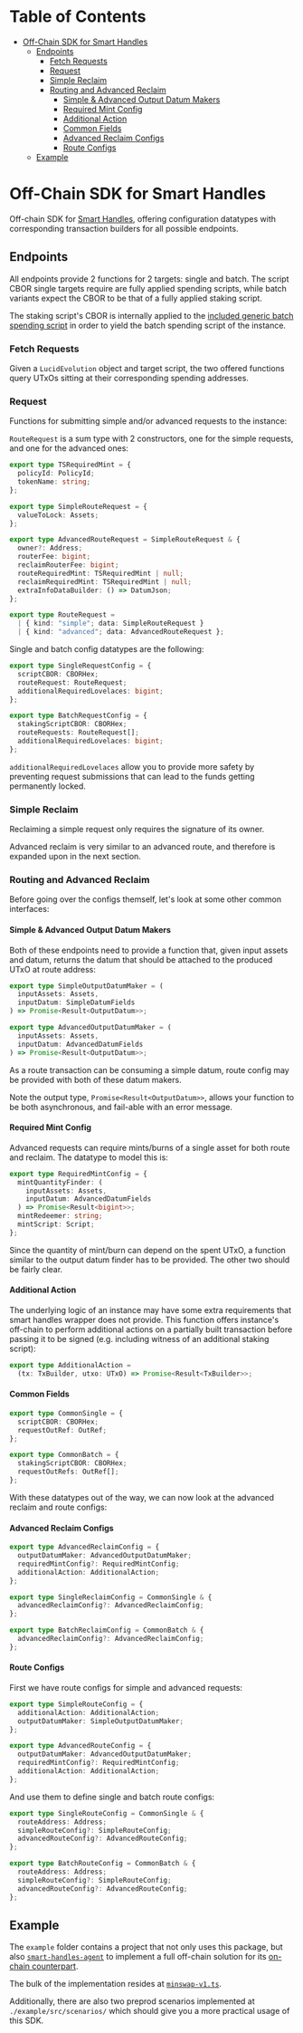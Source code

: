 # Table of Contents

<!-- vim-markdown-toc GFM -->

* [Off-Chain SDK for Smart Handles](#off-chain-sdk-for-smart-handles)
    * [Endpoints](#endpoints)
        * [Fetch Requests](#fetch-requests)
        * [Request](#request)
        * [Simple Reclaim](#simple-reclaim)
        * [Routing and Advanced Reclaim](#routing-and-advanced-reclaim)
            * [Simple & Advanced Output Datum Makers](#simple--advanced-output-datum-makers)
            * [Required Mint Config](#required-mint-config)
            * [Additional Action](#additional-action)
            * [Common Fields](#common-fields)
            * [Advanced Reclaim Configs](#advanced-reclaim-configs)
            * [Route Configs](#route-configs)
    * [Example](#example)

<!-- vim-markdown-toc -->

# Off-Chain SDK for Smart Handles

Off-chain SDK for [Smart Handles](https://github.com/Anastasia-Labs/smart-handles),
offering configuration datatypes with corresponding transaction builders for
all possible endpoints.

## Endpoints

All endpoints provide 2 functions for 2 targets: single and batch. The script
CBOR single targets require are fully applied spending scripts, while batch
variants expect the CBOR to be that of a fully applied staking script.

The staking script's CBOR is internally applied to
the [included generic batch spending script](./src/uplc/smartHandleRouter.json) in
order to yield the batch spending script of the instance.

### Fetch Requests

Given a `LucidEvolution` object and target script, the two offered functions
query UTxOs sitting at their corresponding spending addresses.

### Request

Functions for submitting simple and/or advanced requests to the instance:

`RouteRequest` is a sum type with 2 constructors, one for the simple requests,
and one for the advanced ones:
```ts
export type TSRequiredMint = {
  policyId: PolicyId;
  tokenName: string;
};

export type SimpleRouteRequest = {
  valueToLock: Assets;
};

export type AdvancedRouteRequest = SimpleRouteRequest & {
  owner?: Address;
  routerFee: bigint;
  reclaimRouterFee: bigint;
  routeRequiredMint: TSRequiredMint | null;
  reclaimRequiredMint: TSRequiredMint | null;
  extraInfoDataBuilder: () => DatumJson;
};

export type RouteRequest =
  | { kind: "simple"; data: SimpleRouteRequest }
  | { kind: "advanced"; data: AdvancedRouteRequest };
```

Single and batch config datatypes are the following:
```ts
export type SingleRequestConfig = {
  scriptCBOR: CBORHex;
  routeRequest: RouteRequest;
  additionalRequiredLovelaces: bigint;
};

export type BatchRequestConfig = {
  stakingScriptCBOR: CBORHex;
  routeRequests: RouteRequest[];
  additionalRequiredLovelaces: bigint;
};
```

`additionalRequiredLovelaces` allow you to provide more safety by preventing
request submissions that can lead to the funds getting permanently locked.

### Simple Reclaim

Reclaiming a simple request only requires the signature of its owner.

Advanced reclaim is very similar to an advanced route, and therefore is expanded
upon in the next section.

### Routing and Advanced Reclaim

Before going over the configs themself, let's look at some other common
interfaces:

#### Simple & Advanced Output Datum Makers

Both of these endpoints need to provide a function that, given input assets and
datum, returns the datum that should be attached to the produced UTxO at route
address:
```ts
export type SimpleOutputDatumMaker = (
  inputAssets: Assets,
  inputDatum: SimpleDatumFields
) => Promise<Result<OutputDatum>>;

export type AdvancedOutputDatumMaker = (
  inputAssets: Assets,
  inputDatum: AdvancedDatumFields
) => Promise<Result<OutputDatum>>;
```
As a route transaction can be consuming a simple datum, route config may be
provided with both of these datum makers.

Note the output type, `Promise<Result<OutputDatum>>`, allows your function to
be both asynchronous, and fail-able with an error message.

#### Required Mint Config

Advanced requests can require mints/burns of a single asset for both route and
reclaim. The datatype to model this is:
```ts
export type RequiredMintConfig = {
  mintQuantityFinder: (
    inputAssets: Assets,
    inputDatum: AdvancedDatumFields
  ) => Promise<Result<bigint>>;
  mintRedeemer: string;
  mintScript: Script;
};
```
Since the quantity of mint/burn can depend on the spent UTxO, a function similar
to the output datum finder has to be provided. The other two should be fairly
clear.

#### Additional Action

The underlying logic of an instance may have some extra requirements that
smart handles wrapper does not provide. This function offers instance's
off-chain to perform additional actions on a partially built transaction before
passing it to be signed (e.g. including witness of an additional staking
script):
```ts
export type AdditionalAction =
  (tx: TxBuilder, utxo: UTxO) => Promise<Result<TxBuilder>>;
```

#### Common Fields

```ts
export type CommonSingle = {
  scriptCBOR: CBORHex;
  requestOutRef: OutRef;
};

export type CommonBatch = {
  stakingScriptCBOR: CBORHex;
  requestOutRefs: OutRef[];
};
```


With these datatypes out of the way, we can now look at the advanced reclaim
and route configs:

#### Advanced Reclaim Configs

```ts
export type AdvancedReclaimConfig = {
  outputDatumMaker: AdvancedOutputDatumMaker;
  requiredMintConfig?: RequiredMintConfig;
  additionalAction: AdditionalAction;
};

export type SingleReclaimConfig = CommonSingle & {
  advancedReclaimConfig?: AdvancedReclaimConfig;
};

export type BatchReclaimConfig = CommonBatch & {
  advancedReclaimConfig?: AdvancedReclaimConfig;
};
```

#### Route Configs

First we have route configs for simple and advanced requests:
```ts
export type SimpleRouteConfig = {
  additionalAction: AdditionalAction;
  outputDatumMaker: SimpleOutputDatumMaker;
};

export type AdvancedRouteConfig = {
  outputDatumMaker: AdvancedOutputDatumMaker;
  requiredMintConfig?: RequiredMintConfig;
  additionalAction: AdditionalAction;
};
```

And use them to define single and batch route configs:
```ts
export type SingleRouteConfig = CommonSingle & {
  routeAddress: Address;
  simpleRouteConfig?: SimpleRouteConfig;
  advancedRouteConfig?: AdvancedRouteConfig;
};

export type BatchRouteConfig = CommonBatch & {
  routeAddress: Address;
  simpleRouteConfig?: SimpleRouteConfig;
  advancedRouteConfig?: AdvancedRouteConfig;
};
```

## Example

The `example` folder contains a project that not only uses this package, but
also [`smart-handles-agent`](https://github.com/Anastasia-Labs/smart-handles-agent)
to implement a full off-chain solution for
its [on-chain counterpart](https://github.com/Anastasia-Labs/smart-handles/blob/develop/src/Specialized/Minswap.hs).

The bulk of the implementation resides at [`minswap-v1.ts`](./example/src/minswap-v1.ts).

Additionally, there are also two preprod scenarios implemented
at `./example/src/scenarios/` which should give you a more practical usage of
this SDK.
